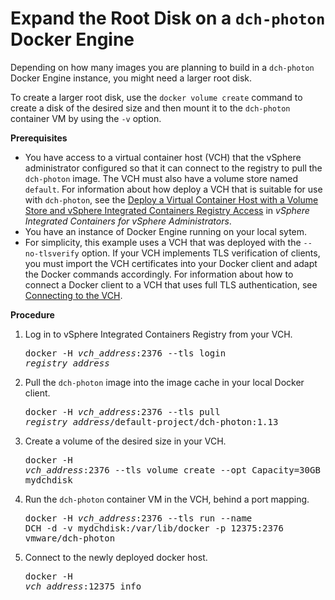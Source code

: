 # Expand the Root Disk on a `dch-photon` Docker Engine 

Depending on how many images you are planning to build in a `dch-photon` Docker Engine instance, you might need a larger root disk.

To create a larger root disk, use the `docker volume create` command to create a disk of the desired size and then mount it to the `dch-photon`  container VM by using the `-v` option.

**Prerequisites**

- You have access to a virtual container host (VCH) that the vSphere administrator configured so that it can connect to the registry to pull the `dch-photon` image. The VCH must also have a volume store named `default`. For information about how deploy a VCH that is suitable for use with `dch-photon`, see the [Deploy a Virtual Container Host with a Volume Store and vSphere Integrated Containers Registry Access](../vic_vsphere_admin/deploy_vch_dchphoton.md) in *vSphere Integrated Containers for vSphere Administrators*. 
- You have an instance of Docker Engine running on your local sytem.
- For simplicity, this example uses a VCH that was deployed with the `--no-tlsverify` option. If your VCH implements TLS verification of clients, you must import the VCH certificates into your Docker client and adapt the Docker commands accordingly. For information about how to connect a Docker client to a VCH that uses full TLS authentication, see [Connecting to the VCH](configure_docker_client.md#connectvch).

**Procedure**

1. Log in to vSphere Integrated Containers Registry from your VCH.<pre>docker -H <i>vch_address</i>:2376 --tls login <i>registry_address</i></pre> 
5. Pull the `dch-photon` image into the image cache in your local Docker client.<pre>docker  -H <i>vch_address</i>:2376 --tls pull <i>registry_address</i>/default-project/dch-photon:1.13</pre> 
1. Create a volume of the desired size in your VCH. <pre>docker -H <i>vch_address</i>:2376 --tls volume create --opt Capacity=30GB --name mydchdisk</pre>
3. Run the `dch-photon` container VM in the VCH, behind a port mapping. <pre>docker -H <i>vch_address</i>:2376 --tls run --name DCH -d -v mydchdisk:/var/lib/docker -p 12375:2376 vmware/dch-photon</pre>
4. Connect to the newly deployed docker host. <pre>docker -H <i>vch_address</i>:12375 info</pre>